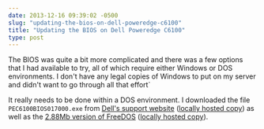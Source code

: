 ```yaml
---
date: 2013-12-16 09:39:02 -0500
slug: "updating-the-bios-on-dell-poweredge-c6100"
title: "Updating the BIOS on Dell Poweredge C6100"
type: post
---
```


The BIOS was quite a bit more complicated and there was a few options that I
had available to try, all of which require either Windows or DOS environments.
I don't have any legal copies of Windows to put on my server and didn't want to
go through all that effort`

It really needs to be done within a DOS environment. I downloaded the file
`PEC6100BIOS017000.exe` from [Dell's support
website](http://downloads.dell.com/Pages/Drivers/poweredge-c6100-all.html)
([locally hosted copy](http://static.stelfox.net/files/PEC6100BIOS017000.exe))
as well as the [2.88Mb version of
FreeDOS](http://www.fdos.org/bootdisks/autogen/FDSTD.288.imz) ([locally hosted
copy](http://static.stelfox.net/files/FDSTD.288.imz)).

